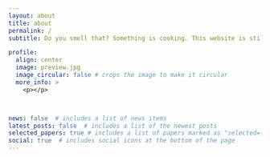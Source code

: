 ```yaml
---
layout: about
title: about
permalink: /
subtitle: Do you smell that? Something is cooking. This website is still a work in progress.

profile:
  align: center
  image: preview.jpg
  image_circular: false # crops the image to make it circular
  more_info: >
    <p></p> 



news: false  # includes a list of news items
latest_posts: false  # includes a list of the newest posts
selected_papers: true # includes a list of papers marked as "selected={true}"
social: true  # includes social icons at the bottom of the page
---
```

